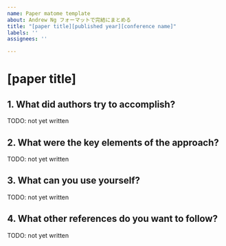 ```yaml
---
name: Paper matome template
about: Andrew Ng フォーマットで完結にまとめる
title: "[paper title][published year][conference name]"
labels: ''
assignees: ''

---
```


# [paper title]

## 1. What did authors try to accomplish?

TODO: not yet written

## 2. What were the key elements of the approach?

TODO: not yet written

## 3. What can you use yourself?

TODO: not yet written

## 4. What other references do you want to follow?

TODO: not yet written
